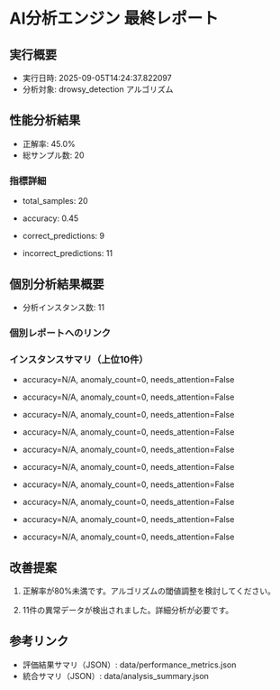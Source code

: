 
# AI分析エンジン 最終レポート

## 実行概要
- 実行日時: 2025-09-05T14:24:37.822097
- 分析対象: drowsy_detection アルゴリズム

## 性能分析結果
- 正解率: 45.0%
- 総サンプル数: 20


### 指標詳細

- total_samples: 20

- accuracy: 0.45

- correct_predictions: 9

- incorrect_predictions: 11



## 個別分析結果概要
- 分析インスタンス数: 11


### 個別レポートへのリンク


























### インスタンスサマリ（上位10件）

- accuracy=N/A, anomaly_count=0, needs_attention=False

- accuracy=N/A, anomaly_count=0, needs_attention=False

- accuracy=N/A, anomaly_count=0, needs_attention=False

- accuracy=N/A, anomaly_count=0, needs_attention=False

- accuracy=N/A, anomaly_count=0, needs_attention=False

- accuracy=N/A, anomaly_count=0, needs_attention=False

- accuracy=N/A, anomaly_count=0, needs_attention=False

- accuracy=N/A, anomaly_count=0, needs_attention=False

- accuracy=N/A, anomaly_count=0, needs_attention=False

- accuracy=N/A, anomaly_count=0, needs_attention=False




## 改善提案

1. 正解率が80%未満です。アルゴリズムの閾値調整を検討してください。

2. 11件の異常データが検出されました。詳細分析が必要です。



## 参考リンク
- 評価結果サマリ（JSON）: data/performance_metrics.json
- 統合サマリ（JSON）: data/analysis_summary.json

